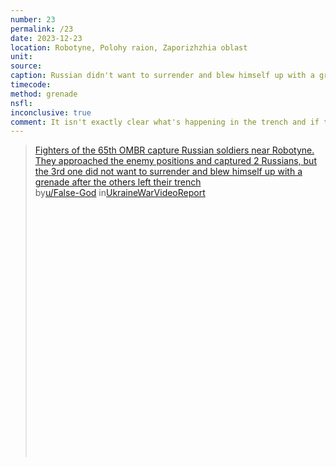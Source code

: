 ```yaml
---
number: 23
permalink: /23
date: 2023-12-23
location: Robotyne, Polohy raion, Zaporizhzhia oblast
unit:
source: 
caption: Russian didn't want to surrender and blew himself up with a grenade after 2 others left their trench
timecode:
method: grenade
nsfl:
inconclusive: true
comment: It isn't exactly clear what's happening in the trench and if there's anybody left.
---
```

<blockquote class="reddit-embed-bq" style="height:500px" data-embed-height="586"><a href="https://www.reddit.com/r/UkraineWarVideoReport/comments/18p7zpv/fighters_of_the_65th_ombr_capture_russian/">Fighters of the 65th OMBR capture Russian soldiers near Robotyne. They approached the enemy positions and captured 2 Russians, but the 3rd one did not want to surrender and blew himself up with a grenade after the others left their trench</a><br> by<a href="https://www.reddit.com/user/False-God/">u/False-God</a> in<a href="https://www.reddit.com/r/UkraineWarVideoReport/">UkraineWarVideoReport</a></blockquote><script async="" src="https://embed.reddit.com/widgets.js" charset="UTF-8"></script>